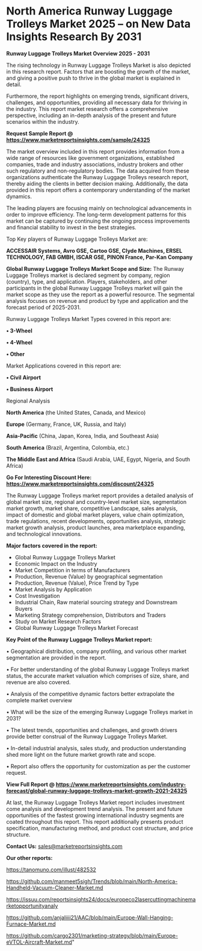 # North America Runway Luggage Trolleys Market 2025 – on New Data Insights Research By 2031

<Strong> Runway Luggage Trolleys Market Overview 2025 - 2031</strong>

The rising technology in Runway Luggage Trolleys Market is also depicted in this research report. Factors that are boosting the growth of the market, and giving a positive push to thrive in the global market is explained in detail.

Furthermore, the report highlights on emerging trends, significant drivers, challenges, and opportunities, providing all necessary data for thriving in the industry. This report market research offers a comprehensive perspective, including an in-depth analysis of the present and future scenarios within the industry.

<strong>Request Sample Report @ <a href=https://www.marketreportsinsights.com/sample/24325>https://www.marketreportsinsights.com/sample/24325</a></strong>

The market overview included in this report provides information from a wide range of resources like government organizations, established companies, trade and industry associations, industry brokers and other such regulatory and non-regulatory bodies. The data acquired from these organizations authenticate the Runway Luggage Trolleys research report, thereby aiding the clients in better decision making. Additionally, the data provided in this report offers a contemporary understanding of the market dynamics.

The leading players are focusing mainly on technological advancements in order to improve efficiency. The long-term development patterns for this market can be captured by continuing the ongoing process improvements and financial stability to invest in the best strategies.

Top Key players of Runway Luggage Trolleys Market are:

<strong>ACCESSAIR Systems, Avro GSE, Cartoo GSE, Clyde Machines, ERSEL TECHNOLOGY, FAB GMBH, ISCAR GSE, PINON France, Par-Kan Company</strong>

<strong><b>Global Runway Luggage Trolleys Market Scope and Size:</b></strong>
The Runway Luggage Trolleys market is declared segment by company, region (country), type, and application. Players, stakeholders, and other participants in the global Runway Luggage Trolleys market will gain the market scope as they use the report as a powerful resource. The segmental analysis focuses on revenue and product by type and application and the forecast period of 2025-2031.

Runway Luggage Trolleys Market Types covered in this report are:

<strong>• 3-Wheel

• 4-Wheel

• Other</strong>

Market Applications covered in this report are:

<strong>• Civil Airport

• Business Airport</strong> 

Regional Analysis

<strong>North America</strong> (the United States, Canada, and Mexico)

<strong>Europe</strong> (Germany, France, UK, Russia, and Italy)

<strong>Asia-Pacific</strong> (China, Japan, Korea, India, and Southeast Asia)

<strong>South America</strong> (Brazil, Argentina, Colombia, etc.)

<strong>The Middle East and Africa</strong> (Saudi Arabia, UAE, Egypt, Nigeria, and South Africa)

<strong>Go For Interesting Discount Here: <a href=https://www.marketreportsinsights.com/discount/24325>https://www.marketreportsinsights.com/discount/24325</a></strong>

The Runway Luggage Trolleys market report provides a detailed analysis of global market size, regional and country-level market size, segmentation market growth, market share, competitive Landscape, sales analysis, impact of domestic and global market players, value chain optimization, trade regulations, recent developments, opportunities analysis, strategic market growth analysis, product launches, area marketplace expanding, and technological innovations.

<strong><b>Major factors covered in the report:</b></strong>
<ul>
  <li>Global Runway Luggage Trolleys Market </li>
  <li>Economic Impact on the Industry</li>
  <li>Market Competition in terms of Manufacturers</li>
  <li>Production, Revenue (Value) by geographical segmentation</li>
  <li>Production, Revenue (Value), Price Trend by Type</li>
  <li>Market Analysis by Application</li>
  <li>Cost Investigation</li>
  <li>Industrial Chain, Raw material sourcing strategy and Downstream Buyers</li>
  <li>Marketing Strategy comprehension, Distributors and Traders</li>
  <li>Study on Market Research Factors</li>
  <li>Global Runway Luggage Trolleys Market Forecast</li>
</ul>

<strong><b>Key Point of the Runway Luggage Trolleys Market report:</b></strong>

• Geographical distribution, company profiling, and various other market segmentation are provided in the report.

• For better understanding of the global Runway Luggage Trolleys market status, the accurate market valuation which comprises of size, share, and revenue are also covered.

• Analysis of the competitive dynamic factors better extrapolate the complete market overview

• What will be the size of the emerging Runway Luggage Trolleys market in 2031?

• The latest trends, opportunities and challenges, and growth drivers provide better construal of the Runway Luggage Trolleys Market.

• In-detail industrial analysis, sales study, and production understanding shed more light on the future market growth rate and scope.

• Report also offers the opportunity for customization as per the customer request.

<strong><b>View Full Report @ <a href=https://www.marketreportsinsights.com/industry-forecast/global-runway-luggage-trolleys-market-growth-2021-24325>https://www.marketreportsinsights.com/industry-forecast/global-runway-luggage-trolleys-market-growth-2021-24325</a></b></strong>


At last, the Runway Luggage Trolleys Market report includes investment come analysis and development trend analysis. The present and future opportunities of the fastest growing international industry segments are coated throughout this report. This report additionally presents product specification, manufacturing method, and product cost structure, and price structure.

<strong>Contact Us:</strong>
sales@marketreportsinsights.com

<strong>Our other reports:</strong>

<a href=https://tanomuno.com/illust/482532>https://tanomuno.com/illust/482532</a>

<a href=https://github.com/manmeet5sigh/Trends/blob/main/North-America-Handheld-Vacuum-Cleaner-Market.md>https://github.com/manmeet5sigh/Trends/blob/main/North-America-Handheld-Vacuum-Cleaner-Market.md</a>

<a href=https://issuu.com/reportsinsights24/docs/europeco2lasercuttingmachinemarketopportunityanaly>https://issuu.com/reportsinsights24/docs/europeco2lasercuttingmachinemarketopportunityanaly</a>

<a href=https://github.com/anjaliiii21/AAC/blob/main/Europe-Wall-Hanging-Furnace-Market.md>https://github.com/anjaliiii21/AAC/blob/main/Europe-Wall-Hanging-Furnace-Market.md</a>

<a href=https://github.com/cargo2301/marketing-strategy/blob/main/Europe-eVTOL-Aircraft-Market.md>https://github.com/cargo2301/marketing-strategy/blob/main/Europe-eVTOL-Aircraft-Market.md</a>"
